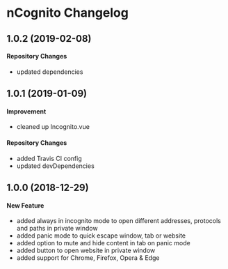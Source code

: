 # nCognito Changelog

## 1.0.2 (2019-02-08)
#### Repository Changes
- updated dependencies

## 1.0.1 (2019-01-09)
#### Improvement
- cleaned up Incognito.vue

#### Repository Changes
- added Travis CI config
- updated devDependencies

## 1.0.0 (2018-12-29)
#### New Feature
- added always in incognito mode to open different addresses, protocols and paths in private window
- added panic mode to quick escape window, tab or website
- added option to mute and hide content in tab on panic mode
- added button to open website in private window
- added support for Chrome, Firefox, Opera & Edge
